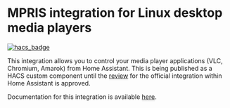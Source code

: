 # MPRIS integration for Linux desktop media players

[![hacs_badge](https://img.shields.io/badge/HACS-Custom-41BDF5.svg?style=for-the-badge)](https://github.com/hacs/integration)

This integration allows you to control your media player applications
(VLC, Chromium, Amarok) from Home Assistant.  This is being published
as a HACS custom component until the [review](https://github.com/home-assistant/core/pull/77188)
for the official integration within Home Assistant is approved.

Documentation for this integration is available
[here](https://github.com/Rudd-O/home-assistant.io/blob/4b9081cbdfc196575b4174cae09710d2fda1ffbb/source/_integrations/hassmpris.markdown).

